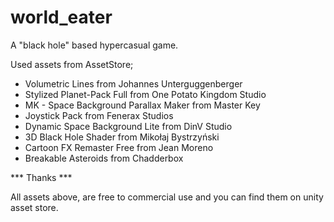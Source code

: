 # world_eater

A "black hole" based hypercasual game.

Used assets from AssetStore;

* Volumetric Lines from Johannes Unterguggenberger
* Stylized Planet-Pack Full from One Potato Kingdom Studio
* MK - Space Background Parallax Maker from Master Key
* Joystick Pack from Fenerax Studios
* Dynamic Space Background Lite from DinV Studio
* 3D Black Hole Shader from Mikołaj Bystrzyński
* Cartoon FX Remaster Free from Jean Moreno
* Breakable Asteroids from Chadderbox

*** Thanks ***

All assets above, are free to commercial use and you can find them on unity asset store.